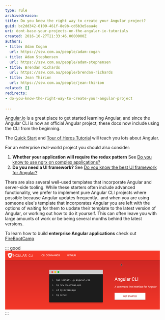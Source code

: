 ```yaml
---
type: rule
archivedreason: 
title: Do you know the right way to create your Angular project?
guid: bc2dd342-6109-461f-8e9b-cd6b3e5aaa4e
uri: dont-base-your-projects-on-the-angular-io-tutorials
created: 2016-10-27T21:33:46.0000000Z
authors:
- title: Adam Cogan
  url: https://ssw.com.au/people/adam-cogan
- title: Adam Stephensen
  url: https://ssw.com.au/people/adam-stephensen
- title: Brendan Richards
  url: https://ssw.com.au/people/brendan-richards
- title: Jean Thirion
  url: https://ssw.com.au/people/jean-thirion
related: []
redirects:
- do-you-know-the-right-way-to-create-your-angular-project

---
```


[Angular.io](http://angular.io/) is a great place to get started learning Angular, and since the Angular CLI is now an official Angular project, these docs now include using the CLI from the beginning.

<!--endintro-->

The [Quick Start](https://angular.io/docs/ts/latest/quickstart.html) and [Tour of Heros Tutorial](https://angular.io/docs/ts/latest/tutorial/) will teach you lots about Angular.

For an enterprise real-world project you should also consider:

1. **Whether your application will require the redux pattern** 
See [Do you know to use ngrx on complex applications?](/use-ngrx-on-complex-applications)
2. **Do you need a UI framework?** 
See [Do you know the best UI framework for Angular?](/the-best-ui-framework-for-angular-2)




There are also several well-used templates that incorporate Angular and server-side tooling.
While these starters often include advanced functionality, we prefer to implement pure Angular CLI projects where possible because Angular updates frequently.. and when you are using someone else's template that incorporates Angular you are left with the options of waiting for them to update their template to the latest version of Angular, or working out how to do it yourself. This can often leave you with large amounts of work or be being several months behind the latest versions.

To learn how to build  **enterprise Angular applications** check out [FireBootCamp](http://firebootcamp.com/angular2)


::: good  
![Figure: Good Example: The Angular CLI will create you a new Angular project with a single command, and that project will be set up with production build, unit testing, and end-to-end testing all configured. If you have very specific build requirements, the CLI also supports custom web pack builds.](create-angular-good.png)  
:::
